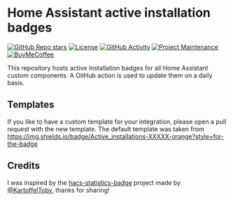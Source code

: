 # Home Assistant active installation badges

[![GitHub Repo stars][stars-shield]][stars]
[![License][license-shield]](LICENSE)
[![GitHub Activity][commits-shield]][commits]
[![Project Maintenance][maintenance-shield]][maintainer]
[![BuyMeCoffee][buymecoffeebadge]][buymecoffee]

This repository hosts active installation badges for all Home Assistant custom components. A GitHub action is used to update them on a daily basis.

## Templates

If you like to have a custom template for your integration, please open a pull request with the new template.
The default template was taken from <https://img.shields.io/badge/Active_installations-XXXXX-orange?style=for-the-badge>

## Credits

I was inspired by the [hacs-statistics-badge](https://github.com/KartoffelToby/hacs-statistics-badge) project made by [@KartoffelToby](https://github.com/KartoffelToby), thanks for sharing!

[buymecoffee]: https://www.buymeacoffee.com/golles
[buymecoffeebadge]: https://img.shields.io/badge/buy%20me%20a%20coffee-donate-yellow.svg?style=for-the-badge
[commits-shield]: https://img.shields.io/github/commit-activity/y/golles/ha-active-installation-badges.svg?style=for-the-badge
[commits]: https://github.com/golles/ha-active-installation-badges/commits/main
[license-shield]: https://img.shields.io/github/license/golles/ha-active-installation-badges.svg?style=for-the-badge
[maintainer]: https://github.com/golles
[maintenance-shield]: https://img.shields.io/badge/maintainer-golles-blue.svg?style=for-the-badge
[stars-shield]: https://img.shields.io/github/stars/golles/ha-active-installation-badges?style=for-the-badge
[stars]: https://github.com/golles/ha-active-installation-badges/stargazers
